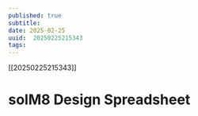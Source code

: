 ```yaml
---
published: true
subtitle: 
date: 2025-02-25
uuid:  20250225215343
tags: 
---
```


[[20250225215343]]

# solM8 Design Spreadsheet

